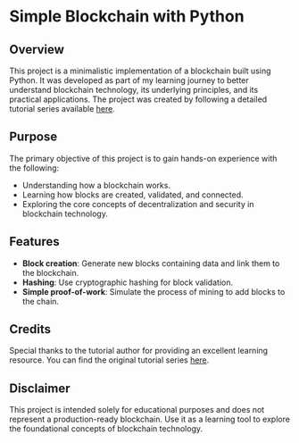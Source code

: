 # Simple Blockchain with Python

## Overview
This project is a minimalistic implementation of a blockchain built using Python. It was developed as part of my learning journey to better understand blockchain technology, its underlying principles, and its practical applications. The project was created by following a detailed tutorial series available [here](https://www.youtube.com/watch?v=sniVXNGeA7Y&list=PLc80fs2KJTAwjfBq9ipBB1BJRlQAOnFba).

## Purpose
The primary objective of this project is to gain hands-on experience with the following:
- Understanding how a blockchain works.
- Learning how blocks are created, validated, and connected.
- Exploring the core concepts of decentralization and security in blockchain technology.

## Features
- **Block creation**: Generate new blocks containing data and link them to the blockchain.
- **Hashing**: Use cryptographic hashing for block validation.
- **Simple proof-of-work**: Simulate the process of mining to add blocks to the chain.

## Credits
Special thanks to the tutorial author for providing an excellent learning resource. You can find the original tutorial series [here](https://www.youtube.com/watch?v=sniVXNGeA7Y&list=PLc80fs2KJTAwjfBq9ipBB1BJRlQAOnFba).

## Disclaimer
This project is intended solely for educational purposes and does not represent a production-ready blockchain. Use it as a learning tool to explore the foundational concepts of blockchain technology.
